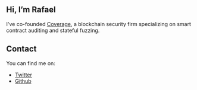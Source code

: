 ## Hi, I’m Rafael

I've co-founded [Coverage](https://coveragelabs.io), a blockchain security firm specializing on smart contract auditing and stateful fuzzing.

## Contact
You can find me on:
* [Twitter](https://twitter.com/0xrafaelnicolau)
* [Github](https://github.com/0xRafaelnicolau)
